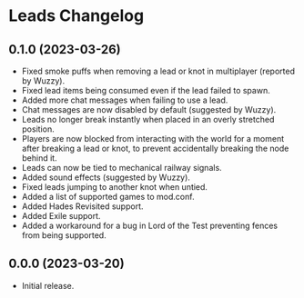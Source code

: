 Leads Changelog
===============

0.1.0 (2023-03-26)
------------------

- Fixed smoke puffs when removing a lead or knot in multiplayer (reported by Wuzzy).
- Fixed lead items being consumed even if the lead failed to spawn.
- Added more chat messages when failing to use a lead.
- Chat messages are now disabled by default (suggested by Wuzzy).
- Leads no longer break instantly when placed in an overly stretched position.
- Players are now blocked from interacting with the world for a moment after breaking a lead or knot, to prevent accidentally breaking the node behind it.
- Leads can now be tied to mechanical railway signals.
- Added sound effects (suggested by Wuzzy).
- Fixed leads jumping to another knot when untied.
- Added a list of supported games to mod.conf.
- Added Hades Revisited support.
- Added Exile support.
- Added a workaround for a bug in Lord of the Test preventing fences from being supported.


0.0.0 (2023-03-20)
------------------

- Initial release.
